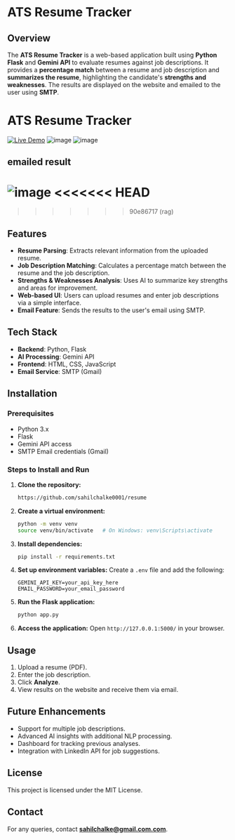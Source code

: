 # ATS Resume Tracker

## Overview
The **ATS Resume Tracker** is a web-based application built using **Python Flask** and **Gemini API** to evaluate resumes against job descriptions. It provides a **percentage match** between a resume and job description and **summarizes the resume**, highlighting the candidate's **strengths and weaknesses**. The results are displayed on the website and emailed to the user using **SMTP**.

# ATS Resume Tracker  
[![Live Demo](https://img.shields.io/badge/Live%20Demo-Resume%20Tracker-blue)](https://resume-1-ds3s.onrender.com) 
![image](https://github.com/user-attachments/assets/d9d2b6cd-e140-4304-ae23-35d948a800c8)
![image](https://github.com/user-attachments/assets/bd5a4c70-0fef-4fb4-a6f7-c2dae2df9bc3)
## emailed result
![image](https://github.com/user-attachments/assets/03a4dab1-f217-41f9-b21d-6b5df6527653)
<<<<<<< HEAD
=======

>>>>>>> 90e86717 (rag)


## Features
- **Resume Parsing**: Extracts relevant information from the uploaded resume.
- **Job Description Matching**: Calculates a percentage match between the resume and the job description.
- **Strengths & Weaknesses Analysis**: Uses AI to summarize key strengths and areas for improvement.
- **Web-based UI**: Users can upload resumes and enter job descriptions via a simple interface.
- **Email Feature**: Sends the results to the user's email using SMTP.

## Tech Stack
- **Backend**: Python, Flask
- **AI Processing**: Gemini API
- **Frontend**: HTML, CSS, JavaScript
- **Email Service**: SMTP (Gmail)

## Installation
### Prerequisites
- Python 3.x
- Flask
- Gemini API access
- SMTP Email credentials (Gmail)

### Steps to Install and Run
1. **Clone the repository:**
   ```sh
   https://github.com/sahilchalke0001/resume
   ```
2. **Create a virtual environment:**
   ```sh
   python -m venv venv
   source venv/bin/activate   # On Windows: venv\Scripts\activate
   ```
3. **Install dependencies:**
   ```sh
   pip install -r requirements.txt
   ```
4. **Set up environment variables:**
   Create a `.env` file and add the following:
   ```env
   GEMINI_API_KEY=your_api_key_here
   EMAIL_PASSWORD=your_email_password
   ```
5. **Run the Flask application:**
   ```sh
   python app.py
   ```
6. **Access the application:**
   Open `http://127.0.0.1:5000/` in your browser.

## Usage
1. Upload a resume (PDF).
2. Enter the job description.
3. Click **Analyze**.
4. View results on the website and receive them via email.

## Future Enhancements
- Support for multiple job descriptions.
- Advanced AI insights with additional NLP processing.
- Dashboard for tracking previous analyses.
- Integration with LinkedIn API for job suggestions.

## License
This project is licensed under the MIT License.

## Contact
For any queries, contact **sahilchalke@gmail.com.com**.

